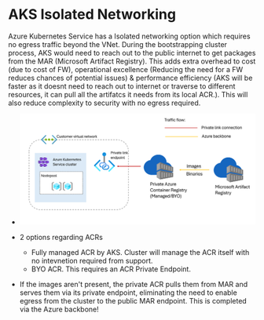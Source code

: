 # AKS Isolated Networking

Azure Kubernetes Service has a Isolated networking option which requires no egress traffic beyond the VNet. During the bootstrapping cluster process, AKS would need to reach out to the public internet to get packages from the MAR (Microsoft Artifact Registry). This adds extra overhead to cost (due to cost of FW), operational excellence (Reducing the need for a FW reduces chances of potential issues) & performance efficiency (AKS will be faster as it doesnt need to reach out to internet or traverse to different resources, it can pull all the artifatcs it needs from its local ACR.). This will also reduce complexity to security with no egress required. 

* ![Reference architecture from MSFT](../../images/image.png)

* 2 options regarding ACRs
    * Fully managed ACR by AKS. Cluster will manage the ACR itself with no intevnetion required from support. 
    * BYO ACR. This requires an ACR Private Endpoint.

* If the images aren't present, the private ACR pulls them from MAR and serves them via its private endpoint, eliminating the need to enable egress from the cluster to the public MAR endpoint. This is completed via the Azure backbone!
